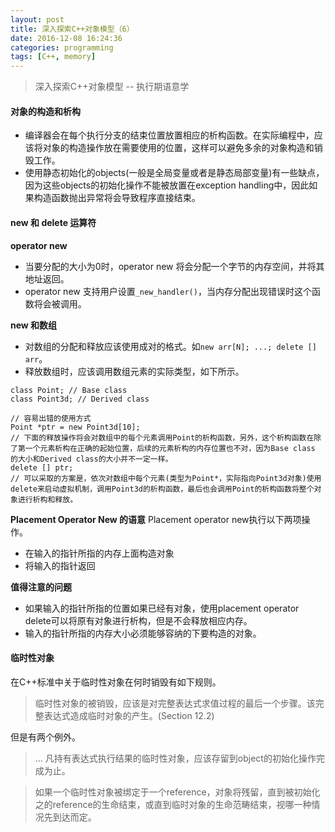 ```yaml
---
layout: post
title: 深入探索C++对象模型（6）
date: 2016-12-08 16:24:36
categories: programming
tags: [C++, memory]
---
```


> 深入探索C++对象模型 -- 执行期语意学

#### 对象的构造和析构

- 编译器会在每个执行分支的结束位置放置相应的析构函数。在实际编程中，应该将对象的构造操作放在需要使用的位置，这样可以避免多余的对象构造和销毁工作。
- 使用静态初始化的objects(一般是全局变量或者是静态局部变量)有一些缺点，因为这些objects的初始化操作不能被放置在exception handling中，因此如果构造函数抛出异常将会导致程序直接结束。


#### new 和 delete 运算符
__operator new__
- 当要分配的大小为0时，operator new 将会分配一个字节的内存空间，并将其地址返回。
- operator new 支持用户设置`_new_handler()`，当内存分配出现错误时这个函数将会被调用。

__new 和数组__
- 对数组的分配和释放应该使用成对的格式。如`new arr[N]; ...; delete [] arr`。
- 释放数组时，应该调用数组元素的实际类型，如下所示。
```
class Point; // Base class
class Point3d; // Derived class

// 容易出错的使用方式
Point *ptr = new Point3d[10];
// 下面的释放操作将会对数组中的每个元素调用Point的析构函数，另外，这个析构函数在除了第一个元素析构在正确的起始位置，后续的元素析构的内存位置也不对，因为Base class 的大小和Derived class的大小并不一定一样。
delete [] ptr;
// 可以采取的方案是，依次对数组中每个元素(类型为Point*，实际指向Point3d对象)使用delete来启动虚拟机制，调用Point3d的析构函数，最后也会调用Point的析构函数将整个对象进行析构和释放。
```
__Placement Operator New 的语意__
Placement operator new执行以下两项操作。
- 在输入的指针所指的内存上面构造对象
- 将输入的指针返回

__值得注意的问题__
- 如果输入的指针所指的位置如果已经有对象，使用placement operator delete可以将原有对象进行析构，但是不会释放相应内存。
- 输入的指针所指的内存大小必须能够容纳的下要构造的对象。

#### 临时性对象
在C++标准中关于临时性对象在何时销毁有如下规则。
> 临时性对象的被销毁，应该是对完整表达式求值过程的最后一个步骤。该完整表达式造成临时对象的产生。(Section 12.2)

但是有两个例外。
> ... 凡持有表达式执行结果的临时性对象，应该存留到object的初始化操作完成为止。

> 如果一个临时性对象被绑定于一个reference，对象将残留，直到被初始化之的reference的生命结束，或直到临时对象的生命范畴结束，视哪一种情况先到达而定。
